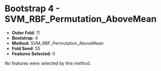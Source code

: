 # Bootstrap 4 - SVM_RBF_Permutation_AboveMean

- **Outer Fold**: 11
- **Bootstrap**: 4
- **Method**: SVM_RBF_Permutation_AboveMean
- **Fold Seed**: 55
- **Features Selected**: 0

No features were selected by this method.
